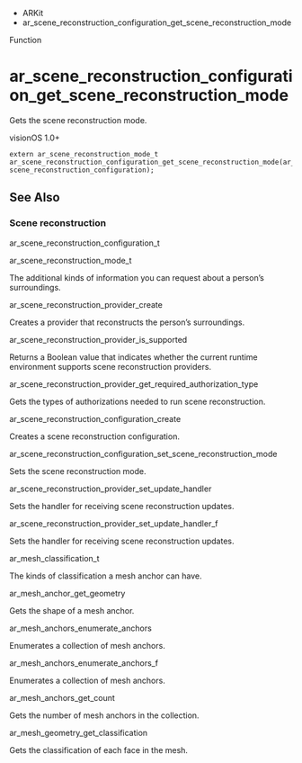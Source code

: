 

- ARKit
-  ar_scene_reconstruction_configuration_get_scene_reconstruction_mode 

Function

# ar_scene_reconstruction_configuration_get_scene_reconstruction_mode

Gets the scene reconstruction mode.

visionOS 1.0+

``` source
extern ar_scene_reconstruction_mode_t ar_scene_reconstruction_configuration_get_scene_reconstruction_mode(ar_scene_reconstruction_configuration_t scene_reconstruction_configuration);
```

## See Also

### Scene reconstruction

ar_scene_reconstruction_configuration_t

ar_scene_reconstruction_mode_t

The additional kinds of information you can request about a person’s surroundings.

ar_scene_reconstruction_provider_create

Creates a provider that reconstructs the person’s surroundings.

ar_scene_reconstruction_provider_is_supported

Returns a Boolean value that indicates whether the current runtime environment supports scene reconstruction providers.

ar_scene_reconstruction_provider_get_required_authorization_type

Gets the types of authorizations needed to run scene reconstruction.

ar_scene_reconstruction_configuration_create

Creates a scene reconstruction configuration.

ar_scene_reconstruction_configuration_set_scene_reconstruction_mode

Sets the scene reconstruction mode.

ar_scene_reconstruction_provider_set_update_handler

Sets the handler for receiving scene reconstruction updates.

ar_scene_reconstruction_provider_set_update_handler_f

Sets the handler for receiving scene reconstruction updates.

ar_mesh_classification_t

The kinds of classification a mesh anchor can have.

ar_mesh_anchor_get_geometry

Gets the shape of a mesh anchor.

ar_mesh_anchors_enumerate_anchors

Enumerates a collection of mesh anchors.

ar_mesh_anchors_enumerate_anchors_f

Enumerates a collection of mesh anchors.

ar_mesh_anchors_get_count

Gets the number of mesh anchors in the collection.

ar_mesh_geometry_get_classification

Gets the classification of each face in the mesh.

